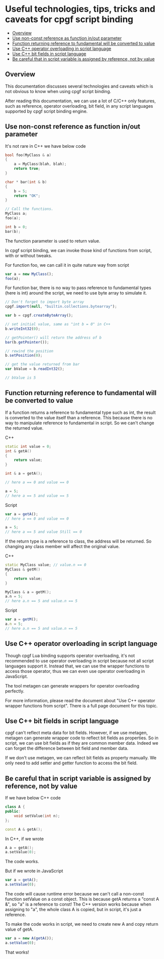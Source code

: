# Useful technologies, tips, tricks and caveats for cpgf script binding

<!--begintoc-->
* [Overview](#a2_1)
* [Use non-const reference as function in/out parameter](#a2_2)
* [Function returning reference to fundamental will be converted to value](#a2_3)
* [Use C++ operator overloading in script language](#a2_4)
* [Use C++ bit fields in script language](#a2_5)
* [Be careful that in script variable is assigned by reference, not by value](#a2_6)
<!--endtoc-->

<a id="a2_1"></a>
## Overview

This documentation discusses several technologies and caveats which is not obvious to know when using cpgf script binding.

After reading this documentation, we can use a lot of C/C++ only features, such as reference, operator overloading, bit field, in any script languages supported by cpgf script binding engine.

<a id="a2_2"></a>
## Use non-const reference as function in/out parameter

It's not rare in C++ we have below code
```c++
bool foo(MyClass & a)
{
    a = MyClass(blah, blah);
    return true;
}

char * bar(int & b)
{
    b = 5;
    return "OK";
}

// Call the functions.
MyClass a;
foo(a);

int b = 0;
bar(b);
```
The function parameter is used to return value.

In cpgf script binding, we can invoke those kind of functions from script, with or without tweaks.

For function foo, we can call it in quite nature way from script
```javascript
var a = new MyClass();
foo(a);
```

For function bar, there is no way to pass reference to fundamental types (here is int) around the script, we need to use byte array to simulate it.
```javascript
// Don't forget to import byte array
cpgf.import(null, "builtin.collections.bytearray");

var b = cpgf.createByteArray();

// set initial value, same as "int b = 0" in C++
b.writeInt32(0);

// getPointer() will return the address of b
bar(b.getPointer());

// rewind the position
b.setPosition(0);

// get the value returned from bar
var bValue = b.readInt32();

// bValue is 5
```

<a id="a2_3"></a>
## Function returning reference to fundamental will be converted to value

If a function returns a reference to fundamental type such as int, the result is converted to the value itself than a reference. This because there is no way to manipulate reference to fundamental in script. So we can't change the returned value.

C++
```c++
static int value = 0;
int & getA()
{
    return value;
}

int & a = getA();

// here a == 0 and value == 0

a = 5;
// here a == 5 and value == 5
```

Script
```javascript
var a = getA();
// here a == 0 and value == 0

a = 5;
// here a == 5 and value Still == 0
```

If the return type is a reference to class, the address will be returned. So changing any class member will affect the original value.

C++
```c++
static MyClass value; // value.n == 0
MyClass & getM()
{
    return value;
}

MyClass & a = getM();
a.n = 5;
// here a.n == 5 and value.n == 5
```

Script
```javascript
var a = getM();
a.n = 5;
// here a.n == 5 and value.n == 5
```

<a id="a2_4"></a>
## Use C++ operator overloading in script language

Though cpgf Lua binding supports operator overloading, it's not recommended to use operator overloading in script because not all script languages support it. Instead that, we can use the wrapper functions to access those operator, thus we can even use operator overloading in JavaScript.

The tool metagen can generate wrappers for operator overloading perfectly.

For more information, please read the document about "Use C++ operator wrapper functions from script". There is a full page document for this topic.

<a id="a2_5"></a>
## Use C++ bit fields in script language

cpgf can't reflect meta data for bit fields. However, if we use metagen, metagen can generate wrapper code to reflect bit fields as properties. So in script, we can use bit fields as if they are common member data. Indeed we can forget the difference between bit field and member data.

If we don't use metagen, we can reflect bit fields as property manually. We only need to add setter and getter function to access the bit field.

<a id="a2_6"></a>
## Be careful that in script variable is assigned by reference, not by value

If we have below C++ code
```c++
class A {
public:
    void setValue(int n);
};

const A & getA();
```

In C++, if we wrote
```c++
A a = getA();
a.setValue(0);
```
The code works.

But if we wrote in JavaScript
```javascript
var a = getA();
a.setValue(0);
```
The code will cause runtime error because we can't call a non-const function setValue on a const object. This is because getA returns a "const A &", so "a" is a reference to const! The C++ version works because when assigning to "a", the whole class A is copied, but in script, it's just a reference.

To make the code works in script, we need to create new A and copy return value of getA.
```javascript
var a = new A(getA());
a.setValue(0);
```
That works!
